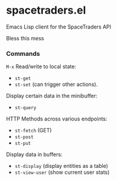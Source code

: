 # spacetraders.el
Emacs Lisp client for the SpaceTraders API

Bless this mess

### Commands
`M-x`
Read/write to local state:
- `st-get`
- `st-set` (can trigger other actions).

Display certain data in the minibuffer:
- `st-query`


HTTP Methods across various endpoints:
- `st-fetch` (GET)
- `st-post`
- `st-put`


Display data in buffers:
- `st-display` (display entities as a table)
- `st-view-user` (show current user stats)
